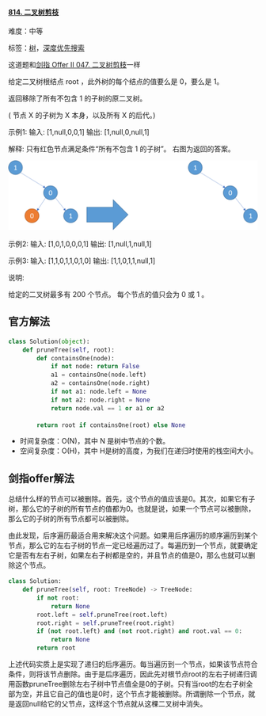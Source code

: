 #### [814. 二叉树剪枝](https://leetcode-cn.com/problems/binary-tree-pruning/)

难度：中等

标签：[树](../Topic/树.md)，[深度优先搜索](../Topic/深度优先搜索.md)

这道题和[剑指 Offer II 047. 二叉树剪枝](https://leetcode-cn.com/problems/pOCWxh/)一样

给定二叉树根结点 root ，此外树的每个结点的值要么是 0，要么是 1。

返回移除了所有不包含 1 的子树的原二叉树。

( 节点 X 的子树为 X 本身，以及所有 X 的后代。)

示例1:
输入: [1,null,0,0,1]
输出: [1,null,0,null,1]

解释: 
只有红色节点满足条件“所有不包含 1 的子树”。
右图为返回的答案。

![img](img/1028_2.png)


示例2:
输入: [1,0,1,0,0,0,1]
输出: [1,null,1,null,1]



示例3:
输入: [1,1,0,1,1,0,1,0]
输出: [1,1,0,1,1,null,1]



说明:

给定的二叉树最多有 200 个节点。
每个节点的值只会为 0 或 1 。



## 官方解法

```python
class Solution(object):
    def pruneTree(self, root):
        def containsOne(node):
            if not node: return False
            a1 = containsOne(node.left)
            a2 = containsOne(node.right)
            if not a1: node.left = None
            if not a2: node.right = None
            return node.val == 1 or a1 or a2

        return root if containsOne(root) else None
```



- 时间复杂度：O(N)，其中 N 是树中节点的个数。
- 空间复杂度：O(H)，其中 H是树的高度，为我们在递归时使用的栈空间大小。

## 剑指offer解法

总结什么样的节点可以被删除。首先，这个节点的值应该是0。其次，如果它有子树，那么它的子树的所有节点的值都为0。也就是说，如果一个节点可以被删除，那么它的子树的所有节点都可以被删除。

由此发现，后序遍历最适合用来解决这个问题。如果用后序遍历的顺序遍历到某个节点，那么它的左右子树的节点一定已经遍历过了。每遍历到一个节点，就要确定它是否有左右子树，如果左右子树都是空的，并且节点的值是0，那么也就可以删除这个节点。

```python
class Solution:
    def pruneTree(self, root: TreeNode) -> TreeNode:
        if not root:
            return None
        root.left = self.pruneTree(root.left)
        root.right = self.pruneTree(root.right)
        if (not root.left) and (not root.right) and root.val == 0:
            return None
        return root
```



上述代码实质上是实现了递归的后序遍历。每当遍历到一个节点，如果该节点符合条件，则将该节点删除。由于是后序遍历，因此先对根节点root的左右子树递归调用函数pruneTree删除左右子树中节点值全是0的子树。只有当root的左右子树全部为空，并且它自己的值也是0时，这个节点才能被删除。所谓删除一个节点，就是返回null给它的父节点，这样这个节点就从这棵二叉树中消失。
